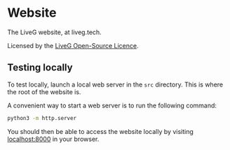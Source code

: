 # Website
The LiveG website, at liveg.tech.

Licensed by the [LiveG Open-Source Licence](LICENCE.md).

## Testing locally
To test locally, launch a local web server in the `src` directory. This is where the root of the website is.

A convenient way to start a web server is to run the following command:

```bash
python3 -m http.server
```

You should then be able to access the website locally by visiting [localhost:8000](http://localhost:8000) in your browser.